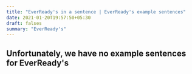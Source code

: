 ```yaml
---
title: "EverReady's in a sentence | EverReady's example sentences"
date: 2021-01-20T19:57:50+05:30
draft: falses
summary: "EverReady's"
---
```

## Unfortunately, we have no example sentences for EverReady's                 
